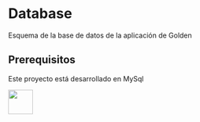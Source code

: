 # Database

Esquema de la base de datos de la aplicación de Golden

## Prerequisitos

Este proyecto está desarrollado en MySql

[<img src="https://w7.pngwing.com/pngs/385/582/png-transparent-mysql-workbench-macos-bigsur-icon-thumbnail.png" width="50px" height="50px" />](https://www.mysql.com/)